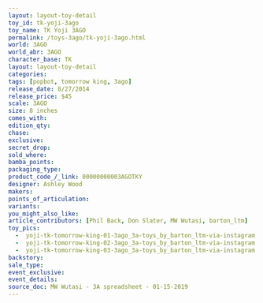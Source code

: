 ```yaml
---
layout: layout-toy-detail 
toy_id: tk-yoji-3ago
toy_name: TK Yoji 3AGO
permalink: /toys-3ago/tk-yoji-3ago.html
world: 3AGO
world_abr: 3AGO
character_base: TK
layout: layout-toy-detail
categories: 
tags: [popbot, tomorrow king, 3ago]
release_date: 8/27/2014
release_price: $45 
scale: 3AGO
size: 8 inches
comes_with: 
edition_qty: 
chase: 
exclusive: 
secret_drop: 
sold_where: 
bamba_points: 
packaging_type: 
product_code_/_link: 00000000003AGOTKY
designer: Ashley Wood
makers: 
points_of_articulation: 
variants: 
you_might_also_like: 
article_contributors: [Phil Back, Don Slater, MW Wutasi, barton_ltm]
toy_pics: 
  -  yoji-tk-tomorrow-king-01-3ago_3a-toys_by_barton_ltm-via-instagram.jpg
  -  yoji-tk-tomorrow-king-02-3ago_3a-toys_by_barton_ltm-via-instagram.jpg
  -  yoji-tk-tomorrow-king-03-3ago_3a-toys_by_barton_ltm-via-instagram.jpg
backstory: 
sale_type: 
event_exclusive: 
event_details: 
source_doc: MW Wutasi - 3A spreadsheet - 01-15-2019
---
```

